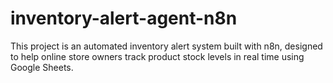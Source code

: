 # inventory-alert-agent-n8n
This project is an automated inventory alert system built with n8n, designed to help online store owners track product stock levels in real time using Google Sheets.
